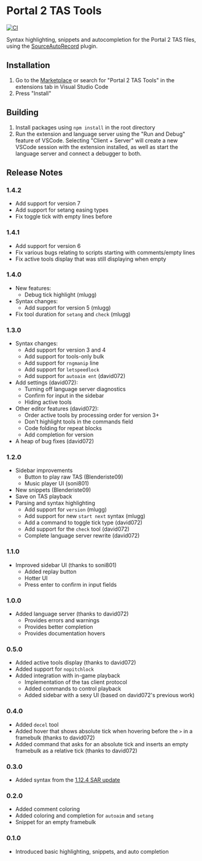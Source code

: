 # Portal 2 TAS Tools

[![CI](https://github.com/p2sr/p2tas-lang/workflows/CI/badge.svg)](https://github.com/p2sr/p2tas-lang/actions?query=workflow%3ACI+branch%3Amaster)

Syntax highlighting, snippets and autocompletion for the Portal 2 TAS files, using the [SourceAutoRecord](https://github.com/p2sr/SourceAutoRecord) plugin.

## Installation

1. Go to the [Marketplace](https://marketplace.visualstudio.com/items?itemName=Portal2SpeedrunningHub.p2tas) or search for "Portal 2 TAS Tools" in the extensions tab in Visual Studio Code
2. Press "Install"

## Building

1. Install packages using `npm install` in the root directory
2. Run the extension and language server using the "Run and Debug" feature of VSCode. Selecting "Client + Server" will create a new VSCode session with the extension installed, as well as start the language server and connect a debugger to both.

## Release Notes

### 1.4.2

- Add support for version 7
- Add support for setang easing types
- Fix toggle tick with empty lines before

### 1.4.1

- Add support for version 6
- Fix various bugs relating to scripts starting with comments/empty lines
- Fix active tools display that was still displaying when empty

### 1.4.0

- New features:
  - Debug tick highlight (mlugg)
- Syntax changes:
  - Add support for version 5 (mlugg)
- Fix tool duration for `setang` and `check` (mlugg)

### 1.3.0

- Syntax changes:
  - Add support for version 3 and 4
  - Add support for tools-only bulk
  - Add support for `rngmanip` line
  - Add support for `letspeedlock`
  - Add support for `autoaim ent` (david072)
- Add settings (david072):
  - Turning off language server diagnostics
  - Confirm for input in the sidebar
  - Hiding active tools
- Other editor features (david072):
  - Order active tools by processing order for version 3+
  - Don't highlight tools in the commands field
  - Code folding for repeat blocks
  - Add completion for version
- A heap of bug fixes (david072)

### 1.2.0

- Sidebar improvements
  - Button to play raw TAS (Blenderiste09)
  - Music player UI (soni801)
- New snippets (Blenderiste09)
- Save on TAS playback
- Parsing and syntax highlighting
  - Add support for `version` (mlugg)
  - Add support for new `start next` syntax (mlugg)
  - Add a command to toggle tick type (david072)
  - Add support for the `check` tool (david072)
  - Complete language server rewrite (david072)

### 1.1.0

- Improved sidebar UI (thanks to soni801)
  - Added replay button
  - Hotter UI
  - Press enter to confirm in input fields

### 1.0.0

- Added language server (thanks to david072)
  - Provides errors and warnings
  - Provides better completion
  - Provides documentation hovers

### 0.5.0

- Added active tools display (thanks to david072)
- Added support for `nopitchlock`
- Added integration with in-game playback
  - Implementation of the tas client protocol
  - Added commands to control playback
  - Added sidebar with a sexy UI (based on david072's previous work)

### 0.4.0

- Added `decel` tool
- Added hover that shows absolute tick when hovering before the `>` in a framebulk (thanks to david072)
- Added command that asks for an absolute tick and inserts an empty framebulk as a relative tick (thanks to david072)

### 0.3.0

- Added syntax from the [1.12.4 SAR update](https://github.com/p2sr/SourceAutoRecord/releases/tag/1.12.4)

### 0.2.0

- Added comment coloring
- Added coloring and completion for `autoaim` and `setang`
- Snippet for an empty framebulk

### 0.1.0

- Introduced basic highlighting, snippets, and auto completion
